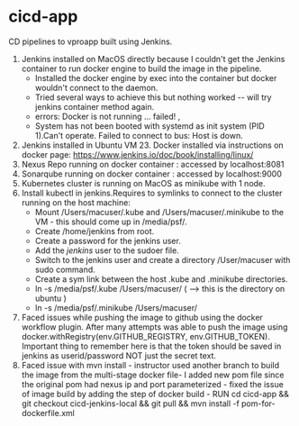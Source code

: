 # cicd-app
CD pipelines to vproapp built using Jenkins.

1. Jenkins installed on MacOS directly because I couldn't get the Jenkins container to run docker engine to build the image in the pipeline.
   - Installed the docker engine by exec into the container but docker wouldn't connect to the daemon.
   - Tried several ways to achieve this but nothing worked -- will try jenkins container method again.
   - errors: Docker is not running ... failed! ,
   - System has not been booted with systemd as init system (PID  1).Can't operate. Failed to connect to bus: Host is       down.
2. Jenkins installed in Ubuntu VM 23. Docker installed via instructions on docker page: https://www.jenkins.io/doc/book/installing/linux/
3. Nexus Repo running on docker container : accessed by localhost:8081
4. Sonarqube running on docker container : accessed by localhost:9000
5. Kubernetes cluster is running on MacOS as minikube with 1 node. 
6. Install kubectl in jenkins.Requires to symlinks to connect to the cluster running on the host machine:
   * Mount /Users/macuser/.kube and  /Users/macuser/.minikube to the VM - this should come up in /media/psf/.
   * Create /home/jenkins from root.
   * Create a password for the jenkins user.
   * Add the *jenkins* user to the sudoer file.
   * Switch to the jenkins user and create a directory /User/macuser with sudo command.
   * Create a sym link between the host .kube and .minikube directories.
   * ln -s /media/psf/.kube /Users/macuser/ ( --> this is the directory on ubuntu )
   * ln -s /media/psf/.minikube /Users/macuser/
7. Faced issues while pushing the image to github using the docker workflow plugin. After many attempts was able to push the image using docker.withRegistry(env.GITHUB_REGISTRY, env.GITHUB_TOKEN). Important thing to remember here is that the token should be saved in jenkins as userid/password NOT just the secret text.
8. Faced issue with mvn install - instructor used another branch <docker> to build the image from the multi-stage docker file- I added new pom file since the original pom had nexus ip and port parameterized - fixed the issue of image build by adding the step of docker build - RUN cd cicd-app && git checkout cicd-jenkins-local && git pull && mvn install -f pom-for-dockerfile.xml


